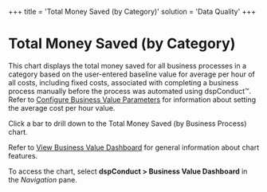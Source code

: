 +++
title = 'Total Money Saved (by Category)'
solution = 'Data Quality'
+++

# Total Money Saved (by Category)

This chart displays the total money saved for all business processes in
a category based on the user-entered baseline value for average per hour
of all costs, including fixed costs, associated with completing a
business process manually before the process was automated using
dspConduct™. Refer to [Configure Business Value
Parameters](../Use_Cases/Configure_Business_Value_Parameters.htm) for
information about setting the average cost per hour value.

Click a bar to drill down to the Total Money Saved (by Business Process)
chart.

Refer to [View Business Value
Dashboard](../Use_Cases/View_Business_Value_Dashboard.htm) for general
information about chart features.

To access the chart, select **dspConduct \> Business Value Dashboard**
in the *Navigation* pane.
